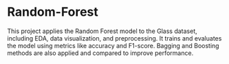 # Random-Forest
This project applies the Random Forest model to the Glass dataset, including EDA, data visualization, and preprocessing. It trains and evaluates the model using metrics like accuracy and F1-score. Bagging and Boosting methods are also applied and compared to improve performance.
